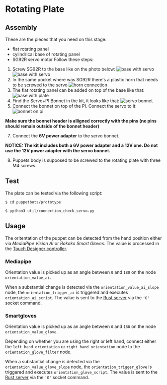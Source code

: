 # Rotating Plate
## Assembly
These are the pieces that you need on this stage:
- flat rotating panel
- cylindrical base of rotating panel
- SG92R servo motor
Follow these steps:
1. Screw SG92R to the base like on the photo below:
![base with servo](rotating_plate-base-with-servo-1.jpg)
![base with servo](rotating_plate-base-with-servo-2.jpg)
2. In the same pocket where was SG92R there's a plastic horn that needs to be screwed to the servo
![horn connection](rotating_plate-base-with-cross.jpg)
4. The flat rotating panel can be added on top of the base like that:
![base with plate](rotating_plate-base-with-plate.jpg)
5. Find the Servo+PI Bonnet in the kit, it looks like that:
![servo bonnet](rotating_plate-bonnet.jpg)
6. Connect the bonnet on top of the PI. Connect the servo to it:
![bonnet on pi](rotating_plate-bonnet-on-pi.jpg)

**Make sure the bonnet header is alligned correctly with the pins (no pins should remain outside of the bonnet header)**

7. Connect the **6V power adapter** to the servo bonnet.

**NOTICE: The kit includes both a 6V power adapter and a 12V one. Do not use the 12V power adapter with the servo bonnet.**  

8. Puppets body is supposed to be screwed to the rotating plate with three M4 screws.

## Test
The plate can be tested via the following script:

```
$ cd puppetbots/prototype
```
```
$ python3 util/connection_check_servo.py
```


## Usage
The oritentation of the puppet can be detected from the hand position either via _MediaPipe Vision AI_ or _Rokoko Smart Gloves_. The value is processed in the [Touch Designer controller](touch-designer.md).

### Mediapipe 
Orientation value is picked up as an angle between `0` and `180` on the node `orientation_value_ai`.

When a substantial change is detected via the `orientation_value_ai_slope` node, the `orientation_trigger_ai` is triggered and executes `orientation_ai_script`. The value is sent to the [Rust server](rust-server.md) via the `'O'` socket command. 

### Smartgloves 
Orientation value is picked up as an angle between `0` and `180` on the node `orientation_value_glove`.

Depending on whether you are using the right or left hand, connect either the `left_hand_orientation` or `right_hand_orientation` node to the `orientation_glove_filter` node.

When a substantial change is detected via the `orientation_value_glove_slope` node, the `orientation_trigger_glove` is triggered and executes `orientation_glove_script`. The value is sent to the [Rust server](rust-server.md) via the `'O'` socket command. 